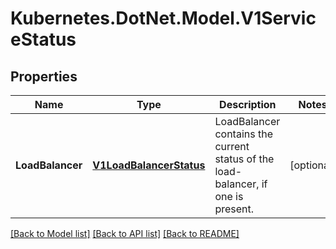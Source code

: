 # Kubernetes.DotNet.Model.V1ServiceStatus
## Properties

Name | Type | Description | Notes
------------ | ------------- | ------------- | -------------
**LoadBalancer** | [**V1LoadBalancerStatus**](V1LoadBalancerStatus.md) | LoadBalancer contains the current status of the load-balancer, if one is present. | [optional] 

[[Back to Model list]](../README.md#documentation-for-models) [[Back to API list]](../README.md#documentation-for-api-endpoints) [[Back to README]](../README.md)

